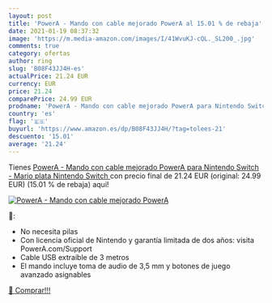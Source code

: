 ```yaml
---
layout: post
title: 'PowerA - Mando con cable mejorado PowerA al 15.01 % de rebaja'
date: 2021-01-19 08:37:32
image: 'https://m.media-amazon.com/images/I/41WvuKJ-cQL._SL200_.jpg'
comments: true
category: ofertas
author: ring
slug: 'B08F43JJ4H-es'
actualPrice: 21.24 EUR
currency: EUR
price: 21.24
comparePrice: 24.99 EUR
prodname: 'PowerA - Mando con cable mejorado PowerA para Nintendo Switch - Mario plata  Nintendo Switch '
country: 'es'
flag: '🇪🇸'
buyurl: 'https://www.amazon.es/dp/B08F43JJ4H/?tag=tolees-21'
descuento: '15.01'
average: '21.24'
---
```


Tienes [PowerA - Mando con cable mejorado PowerA para Nintendo Switch - Mario plata  Nintendo Switch ](https://www.amazon.es/dp/B08F43JJ4H/?tag=tolees-21) con precio final de  21.24 EUR (original: 24.99 EUR) (15.01 %  de rebaja) aqui!

[![PowerA - Mando con cable mejorado PowerA](https://m.media-amazon.com/images/I/41WvuKJ-cQL._SL200_.jpg)](https://www.amazon.es/dp/B08F43JJ4H/?tag=tolees-21)

🔎:

- No necesita pilas
- Con licencia oficial de Nintendo y garantía limitada de dos años: visita PowerA.com/Support
- Cable USB extraíble de 3 metros
- El mando incluye toma de audio de 3,5 mm y botones de juego avanzado asignables

[🛒 Comprar!!!](https://www.amazon.es/dp/B08F43JJ4H/?tag=tolees-21)
